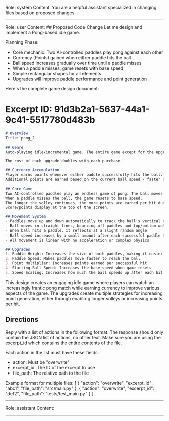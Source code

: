 Role: system
Content: You are a helpful assistant specialized in changing files based on proposed changes.
__________________
Role: user
Content: ## Proposed Code Change
Let me design and implement a Pong-based idle game.

Planning Phase:
- Core mechanic: Two AI-controlled paddles play pong against each other
- Currency (Points) gained when either paddle hits the ball
- Ball speed increases gradually over time until a paddle misses
- When a paddle misses, game resets with base speed
- Simple rectangular shapes for all elements
- Upgrades will improve paddle performance and point generation

Here's the complete game design document:

# Excerpt ID: 91d3b2a1-5637-44a1-9c41-5517780d483b
```markdown docs/overview.md
# Overview
Title: pong_2

## Genre
Auto-playing idle/incremental game. The entire game except for the upgrades is fully automated. The player will earn more of the primary currency over time

The cost of each upgrade doubles with each purchase.

## Currency Accumulation
Player earns points whenever either paddle successfully hits the ball. Points are the primary currency.
Additional points are earned based on the current ball speed - faster balls generate more points per hit.

## Core Game
Two AI-controlled paddles play an endless game of pong. The ball moves between them, gradually speeding up.
When a paddle misses the ball, the game resets to base speed.
The longer the volley continues, the more points are earned per hit due to increased ball speed.
Score/points display at the top of the screen.

## Movement System
- Paddles move up and down automatically to track the ball's vertical position
- Ball moves in straight lines, bouncing off paddles and top/bottom walls
- When ball hits a paddle, it reflects at a slight random angle
- Ball speed increases by a small amount after each successful paddle hit
- All movement is linear with no acceleration or complex physics

## Upgrades
1. Paddle Height: Increases the size of both paddles, making it easier to hit the ball
2. Paddle Speed: Makes paddles move faster to reach the ball
3. Point Multiplier: Increases points earned per successful hit
4. Starting Ball Speed: Increases the base speed when game resets
5. Speed Scaling: Increases how much the ball speeds up after each hit
```

This design creates an engaging idle game where players can watch an increasingly frantic pong match while earning currency to improve various aspects of the game. The upgrades create multiple strategies for increasing point generation, either through enabling longer volleys or increasing points per hit.

## Directions
Reply with a list of actions in the following format. The response should only contain the JSON list of actions, no other text.
Make sure you are using the excerpt_id which contains the entire contents of the file.

Each action in the list must have these fields:
- action: Must be "overwrite"
- excerpt_id: The ID of the excerpt to use
- file_path: The relative path to the file

Example format for multiple files:
[
    {
        "action": "overwrite",
        "excerpt_id": "abc1",
        "file_path": "src/main.py"
    },
    {
        "action": "overwrite",
        "excerpt_id": "def2",
        "file_path": "tests/test_main.py"
    }
]
__________________
Role: assistant
Content: 
__________________
